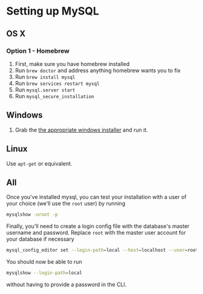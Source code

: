 # Setting up MySQL

## OS X

### Option 1 - Homebrew

1. First, make sure you have homebrew installed
2. Run `brew doctor` and address anything homebrew wants you to fix
3. Run `brew install mysql`
4. Run `brew services restart mysql`
5. Run `mysql.server start`
6. Run `mysql_secure_installation`

## Windows

1. Grab the [the appropriate windows installer](https://dev.mysql.com/downloads/windows/) and run it.

## Linux

Use `apt-get` or equivalent.


## All

Once you've installed mysql, you can test your installation with a user of your choice (we'll use the `root` user) by running
```sh
mysqlshow -uroot -p
```

Finally, you'll need to create a login config file with the database's master username and password. Replace `root` with the master user account for your database if necessary

```sh
mysql_config_editor set --login-path=local --host=localhost --user=root --password
```

You should now be able to run
```sh
mysqlshow --login-path=local
```
without having to provide a password in the CLI.
